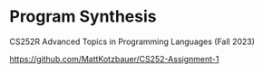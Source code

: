 # Program Synthesis
CS252R Advanced Topics in Programming Languages (Fall 2023)

https://github.com/MattKotzbauer/CS252-Assignment-1

